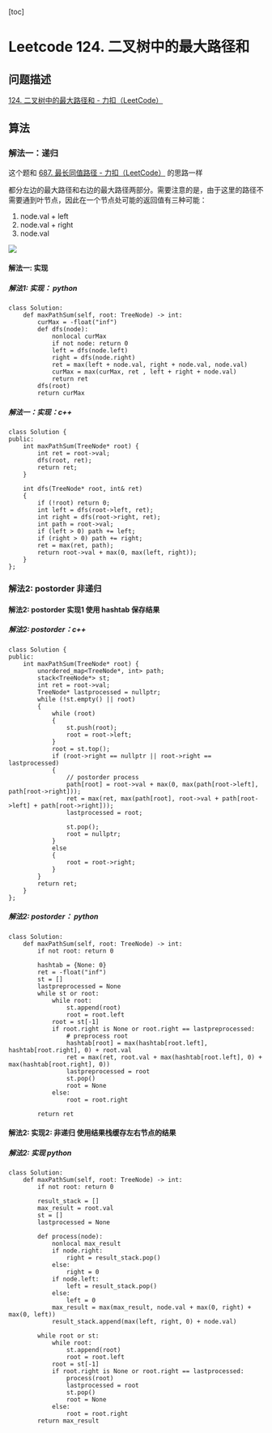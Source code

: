 [toc]

# Leetcode 124. 二叉树中的最大路径和

## 问题描述

[124. 二叉树中的最大路径和 - 力扣（LeetCode）](https://leetcode-cn.com/problems/binary-tree-maximum-path-sum/)


## 算法

### 解法一：递归

这个题和 [687. 最长同值路径 - 力扣（LeetCode）](https://leetcode-cn.com/problems/longest-univalue-path/) 的思路一样

都分左边的最大路径和右边的最大路径两部分。需要注意的是，由于这里的路径不需要通到叶节点，因此在一个节点处可能的返回值有三种可能：

1. node.val + left
2. node.val + right
3. node.val

![](https://gitee.com/EdwardElric_1683260718/picture_bed/raw/master/img/20200803140550.png)

#### 解法一: 实现

##### 解法1: 实现： python

```
class Solution:
    def maxPathSum(self, root: TreeNode) -> int:
        curMax = -float("inf")
        def dfs(node):
            nonlocal curMax
            if not node: return 0
            left = dfs(node.left)
            right = dfs(node.right)
            ret = max(left + node.val, right + node.val, node.val)
            curMax = max(curMax, ret , left + right + node.val)
            return ret
        dfs(root)
        return curMax
```



##### 解法一：实现：c++

```
class Solution {
public:
    int maxPathSum(TreeNode* root) {
        int ret = root->val;
        dfs(root, ret);
        return ret;
    }

    int dfs(TreeNode* root, int& ret)
    {
        if (!root) return 0;
        int left = dfs(root->left, ret);
        int right = dfs(root->right, ret);
        int path = root->val;
        if (left > 0) path += left;
        if (right > 0) path += right;
        ret = max(ret, path);
        return root->val + max(0, max(left, right));
    }
};
```

### 解法2: postorder 非递归

#### 解法2: postorder 实现1 使用 hashtab 保存结果

##### 解法2: postorder：c++

```
class Solution {
public:
    int maxPathSum(TreeNode* root) {
        unordered_map<TreeNode*, int> path;
        stack<TreeNode*> st;
        int ret = root->val;
        TreeNode* lastprocessed = nullptr;
        while (!st.empty() || root)
        {
            while (root)
            {
                st.push(root);
                root = root->left;
            }
            root = st.top();
            if (root->right == nullptr || root->right == lastprocessed)
            {
                // postorder process
                path[root] = root->val + max(0, max(path[root->left], path[root->right]));
                ret = max(ret, max(path[root], root->val + path[root->left] + path[root->right]));
                lastprocessed = root;
                
                st.pop();
                root = nullptr;
            }
            else
            {
                root = root->right;
            }
        }
        return ret;
    }
};
```

##### 解法2: postorder： python

```
class Solution:
    def maxPathSum(self, root: TreeNode) -> int:
        if not root: return 0

        hashtab = {None: 0}
        ret = -float("inf")
        st = []
        lastpreprocessed = None
        while st or root:
            while root:
                st.append(root)
                root = root.left
            root = st[-1]
            if root.right is None or root.right == lastpreprocessed:
                # preprocess root
                hashtab[root] = max(hashtab[root.left], hashtab[root.right], 0) + root.val
                ret = max(ret, root.val + max(hashtab[root.left], 0) + max(hashtab[root.right], 0))
                lastpreprocessed = root
                st.pop()
                root = None
            else:
                root = root.right

        return ret
```

#### 解法2: 实现2: 非递归 使用结果栈缓存左右节点的结果

##### 解法2: 实现 python

```
class Solution:
    def maxPathSum(self, root: TreeNode) -> int:
        if not root: return 0

        result_stack = []
        max_result = root.val
        st = []
        lastprocessed = None

        def process(node):
            nonlocal max_result
            if node.right:
                right = result_stack.pop()
            else:
                right = 0
            if node.left:
                left = result_stack.pop()
            else:
                left = 0
            max_result = max(max_result, node.val + max(0, right) + max(0, left))
            result_stack.append(max(left, right, 0) + node.val)

        while root or st:
            while root:
                st.append(root)
                root = root.left
            root = st[-1]
            if root.right is None or root.right == lastprocessed:
                process(root)
                lastprocessed = root
                st.pop()
                root = None
            else:
                root = root.right
        return max_result
```